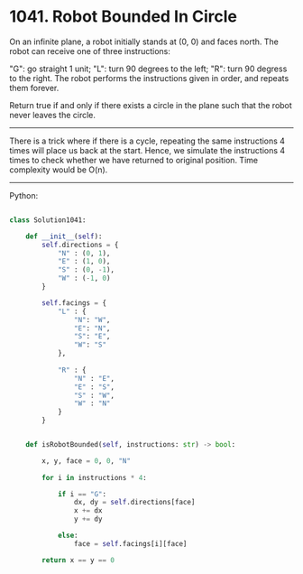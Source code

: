 # 1041. Robot Bounded In Circle

On an infinite plane, a robot initially stands at (0, 0) and faces north.  The
robot can receive one of three instructions:

"G": go straight 1 unit;
"L": turn 90 degrees to the left;
"R": turn 90 degress to the right.
The robot performs the instructions given in order, and repeats them forever.

Return true if and only if there exists a circle in the plane such that the
robot never leaves the circle.

---

There is a trick where if there is a cycle, repeating the same instructions
4 times will place us back at the start. Hence, we simulate the instructions
4 times to check whether we have returned to original position. Time complexity
would be O(n).

---

Python:

```python

class Solution1041:

    def __init__(self):
        self.directions = {
            "N" : (0, 1),
            "E" : (1, 0),
            "S" : (0, -1),
            "W" : (-1, 0)
        }

        self.facings = {
            "L" : {
                "N": "W",
                "E": "N",
                "S": "E",
                "W": "S"
            },
            
            "R" : {
                "N" : "E",
                "E" : "S",
                "S" : "W",
                "W" : "N"
            }
        }


    def isRobotBounded(self, instructions: str) -> bool:

        x, y, face = 0, 0, "N"
        
        for i in instructions * 4:

            if i == "G":
                dx, dy = self.directions[face]
                x += dx
                y += dy

            else:
                face = self.facings[i][face]

        return x == y == 0
```
